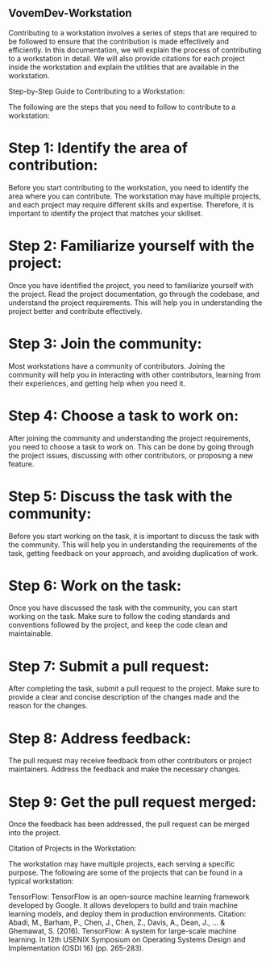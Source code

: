## VovemDev-Workstation

Contributing to a workstation involves a series of steps that are required to be followed to ensure that the contribution is made effectively and efficiently. In this documentation, we will explain the process of contributing to a workstation in detail. We will also provide citations for each project inside the workstation and explain the utilities that are available in the workstation.

Step-by-Step Guide to Contributing to a Workstation:

The following are the steps that you need to follow to contribute to a workstation:

# Step 1: Identify the area of contribution:
Before you start contributing to the workstation, you need to identify the area where you can contribute. The workstation may have multiple projects, and each project may require different skills and expertise. Therefore, it is important to identify the project that matches your skillset.

# Step 2: Familiarize yourself with the project:
Once you have identified the project, you need to familiarize yourself with the project. Read the project documentation, go through the codebase, and understand the project requirements. This will help you in understanding the project better and contribute effectively.

# Step 3: Join the community:
Most workstations have a community of contributors. Joining the community will help you in interacting with other contributors, learning from their experiences, and getting help when you need it.

# Step 4: Choose a task to work on:
After joining the community and understanding the project requirements, you need to choose a task to work on. This can be done by going through the project issues, discussing with other contributors, or proposing a new feature.

# Step 5: Discuss the task with the community:
Before you start working on the task, it is important to discuss the task with the community. This will help you in understanding the requirements of the task, getting feedback on your approach, and avoiding duplication of work.

# Step 6: Work on the task:
Once you have discussed the task with the community, you can start working on the task. Make sure to follow the coding standards and conventions followed by the project, and keep the code clean and maintainable.

# Step 7: Submit a pull request:
After completing the task, submit a pull request to the project. Make sure to provide a clear and concise description of the changes made and the reason for the changes.

# Step 8: Address feedback:
The pull request may receive feedback from other contributors or project maintainers. Address the feedback and make the necessary changes.

# Step 9: Get the pull request merged:
Once the feedback has been addressed, the pull request can be merged into the project.

Citation of Projects in the Workstation:

The workstation may have multiple projects, each serving a specific purpose. The following are some of the projects that can be found in a typical workstation:

TensorFlow:
TensorFlow is an open-source machine learning framework developed by Google. It allows developers to build and train machine learning models, and deploy them in production environments. Citation: Abadi, M., Barham, P., Chen, J., Chen, Z., Davis, A., Dean, J., ... & Ghemawat, S. (2016). TensorFlow: A system for large-scale machine learning. In 12th USENIX Symposium on Operating Systems Design and Implementation (OSDI 16) (pp. 265-283).
